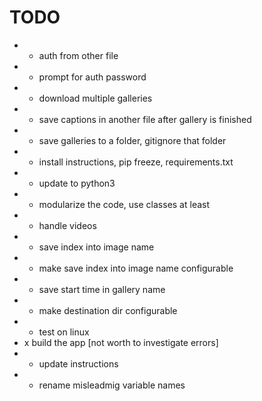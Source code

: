 # TODO

* + auth from other file
* + prompt for auth password
* + download multiple galleries
* + save captions in another file after gallery is finished
* + save galleries to a folder, gitignore that folder
* + install instructions, pip freeze, requirements.txt
* + update to python3
* + modularize the code, use classes at least
* - handle videos
* + save index into image name
* - make save index into image name configurable
* - save start time in gallery name
* - make destination dir configurable
* - test on linux
* x build the app [not worth to investigate errors]
* + update instructions
* + rename misleadmig variable names